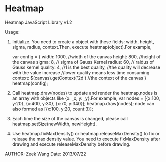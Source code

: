 Heatmap
====================

Heatmap JavaScript Library v1.2

Usage:

1. Initialize. You need to create a object with these fields: width, height, sigma, radius, context.Then, execute heatmap(object).For example, 

	var config = {
		width: 1000, //width of the canvas
		height: 800, //height of the canvas
			sigma: 8, // sigma of Gauss Kernel
			radius: 60, // raidus of Gauss kernel
		quality: 4, //1 is the best quality, 
					//the quality will decrease with the value increase
					//lower quality means less time consuming					
			context: $(canvas).getContext('2d')  //the context of the canvas
	}
	heatmap(config);
  
2. Call heatmap.draw(nodes) to update and render the heatmap,nodes is an array with objects like {x: _x, y: _y}.For example,
		var nodes = [{x:100, y:20}, {x:400, y:30}, {x:70, y:340}];
		heatmap.draw(nodes); 
    node can also formed as [{x:100, y:20, count:3}];

3. Each time the size of the canvas	is changed, please call heatmap.setSize(newWidth, newHeight).
  
4. Use heatmap.fixMaxDensity() or heatmap.releaseMaxDensity() 
   		to fix or release the max density value. You need to execute 
   		fixMaxDensity after drawing and execute releaseMaxDensity before drawing.
  		
AUTHOR: Zeek Wang
Date: 2013/07/22
